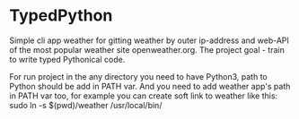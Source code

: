 # TypedPython
Simple cli app weather for gitting weather by outer ip-address and web-API of the most popular weather site openweather.org.
The project goal - train to write typed Pythonical code.

For run project in the any directory you need to have Python3, path to Python should be add in PATH var.
And you need to add weather app's path in PATH var too, for example you can create soft link to weather like this:
sudo ln -s $(pwd)/weather /usr/local/bin/

